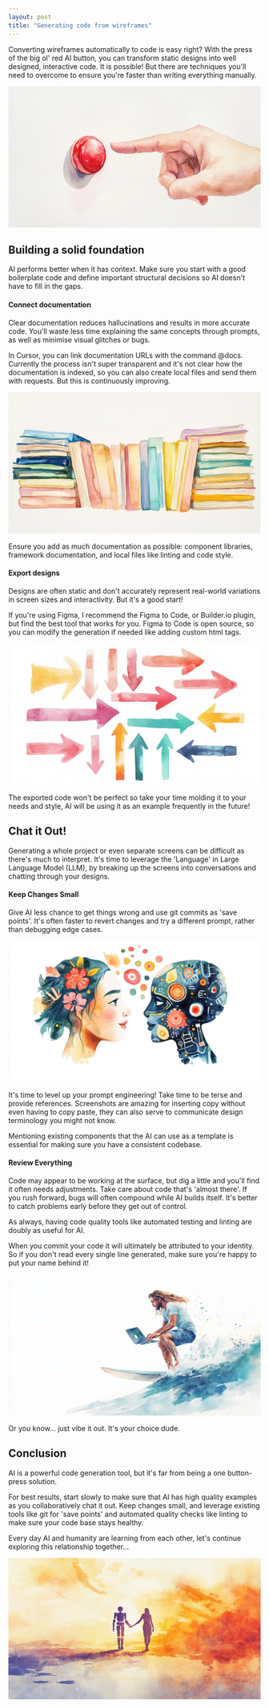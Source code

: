 ```yaml
---
layout: post
title: "Generating code from wireframes"
---
```


<style>
.post-content img {
  border: 1px solid black;
  box-shadow: 2px 2px 2px rgba(0, 0, 0, 0.4);
  aspect-ratio: 16/9;
  height: auto;
  object-fit: cover;
}
</style>

Converting wireframes automatically to code is easy right? With the press of the big ol' red AI button, you can transform static designs into well designed, interactive code. It is possible! But there are techniques you'll need to overcome to ensure you're faster than writing everything manually.

![Button](/assets/ai-code-generation/button.jpg)

## Building a solid foundation

AI performs better when it has context. Make sure you start with a good boilerplate code and define important structural decisions so AI doesn't have to fill in the gaps.


#### Connect documentation

Clear documentation reduces hallucinations and results in more accurate code. You'll waste less time explaining the same concepts through prompts, as well as minimise visual glitches or bugs.

In Cursor, you can link documentation URLs with the command @docs. Currently the process isn't super transparent and it's not clear how the documentation is indexed, so you can also create local files and send them with requests. But this is continuously improving.

![Documentation](/assets/ai-code-generation/documentation.jpg)

Ensure you add as much documentation as possible: component libraries, framework documentation, and local files like linting and code style.



#### Export designs

Designs are often static and don't accurately represent real-world variations in screen sizes and interactivity. But it's a good start!

If you're using Figma, I recommend the Figma to Code, or Builder.io plugin, but find the best tool that works for you. Figma to Code is open source, so you can modify the generation if needed like adding custom html tags.

![Arrows](/assets/ai-code-generation/arrows.jpg)

The exported code won't be perfect so take your time molding it to your needs and style, AI will be using it as an example frequently in the future!


## Chat it Out!

Generating a whole project or even separate screens can be difficult as there's much to interpret. It's time to leverage the 'Language' in Large Language Model (LLM), by breaking up the screens into conversations and chatting through your designs.

#### Keep Changes Small

Give AI less chance to get things wrong and use git commits as 'save points'. It's often faster to revert changes and try a different prompt, rather than debugging edge cases.

![Talking](/assets/ai-code-generation/talking.jpg)

It's time to level up your prompt engineering! Take time to be terse and provide references. Screenshots are amazing for inserting copy without even having to copy paste, they can also serve to communicate design terminology you might not know.


Mentioning existing components that the AI can use as a template is essential for making sure you have a consistent codebase.

#### Review Everything

Code may appear to be working at the surface, but dig a little and you'll find it often needs adjustments. Take care about code that's 'almost there'. If you rush forward, bugs will often compound while AI builds itself. It's better to catch problems early before they get out of control.

As always, having code quality tools like automated testing and linting are doubly as useful for AI.

When you commit your code it will ultimately be attributed to your identity. So if you don't read every single line generated, make sure you're happy to put your name behind it!

![Vibes](/assets/ai-code-generation/vibes.jpg)

Or you know… just vibe it out. It's your choice dude.

## Conclusion

AI is a powerful code generation tool, but it's far from being a one button-press solution.

For best results, start slowly to make sure that AI has high quality examples as you collaboratively chat it out. Keep changes small, and leverage existing tools like git for 'save points' and automated quality checks like linting to make sure your code base stays healthy.

Every day AI and humanity are learning from each other, let's continue exploring this relationship together...

![Sunset](/assets/ai-code-generation/sunset.jpg)